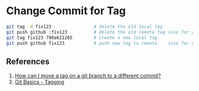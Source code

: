 # Change Commit for Tag

```bash
git tag -d fix123                # delete the old local tag
git push github :fix123          # delete the old remote tag (use for each affected remote)
git tag fix123 790a621265        # create a new local tag
git push github fix123           # push new tag to remote    (use for each affected remote)
```

## References

1. [How can I move a tag on a git branch to a different commit?](https://stackoverflow.com/a/8044605/6146580)
1. [Git Basics - Tagging](https://git-scm.com/book/en/v2/Git-Basics-Tagging)
